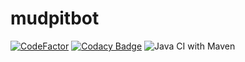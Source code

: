 # mudpitbot
[![CodeFactor](https://www.codefactor.io/repository/github/reptar25/mudpitbot/badge/master)](https://www.codefactor.io/repository/github/reptar25/mudpitbot/overview/master)
[![Codacy Badge](https://app.codacy.com/project/badge/Grade/541f6aebb6a64529af037f5c8a613c7c)](https://www.codacy.com/gh/reptar25/MudPitBot/dashboard?utm_source=github.com&amp;utm_medium=referral&amp;utm_content=reptar25/MudPitBot&amp;utm_campaign=Badge_Grade)
![Java CI with Maven](https://github.com/reptar25/MudPitBot/workflows/Java%20CI%20with%20Maven/badge.svg?branch=master)